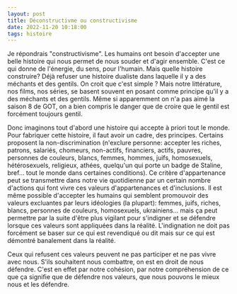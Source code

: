 ```yaml
---
layout: post
title: Déconstructivme ou constructivisme
date: 2022-11-20 10:18:00
tags: histoire
---
```


Je répondrais "constructivisme". Les humains ont besoin d'accepter une belle histoire qui nous permet de nous souder et d'agir ensemble. C'est ce qui donne de l'énergie, du sens, pour l'humain. Mais quelle histoire construire? Déjà refuser une histoire dualiste dans laquelle il y a des méchants et des gentils. On croit que c'est simple ? Mais notre littérature, nos films, nos séries, se basent souvent en posant comme principe qu'il y a des méchants et des gentils. Même si apparemment on n'a pas aimé la saison 8 de GOT, on a bien compris le danger que de croire que le gentil est forcément toujours gentil.

Donc imaginons tout d'abord une histoire qui accepte à priori tout le monde. Pour fabriquer cette histoire, il faut avoir un cadre, des principes. Certains proposent la non-discrimination (n'exclure personne: accepter les riches, patrons, salariés, chomeurs, non-actifs, financiers, actifs, pauvres, personnes de couleurs, blancs, femmes, hommes, juifs, homosexuels, hétérosexuels, religieux, athées, quelqu'un qui porte un badge de Staline, bref... tout le monde dans certaines conditions). Ce critère d'appartenance peut se transmettre dans notre vie quotidienne par un certain nombre d'actions qui font vivre ces valeurs d'appartenances et d'inclusions. Il est même possible d'accepter les humains qui semblent promouvoir des valeurs excluantes par leurs idéologies (la plupart): femmes, juifs, riches, blancs, personnes de couleurs, homosexuels, ukrainiens... mais ça peut permettre par la suite d'être plus vigilant pour s'indigner et se défendre lorsque ces valeurs sont appliquées dans la réalité. L'indignation ne doit pas forcément se baser sur ce qui est revendiqué ou dit mais sur ce qui est démontré banalement dans la réalité.

Ceux qui refusent ces valeurs peuvent ne pas participer et ne pas vivre avec nous. S'ils souhaitent nous combattre, on est en droit de nous défendre. C'est en effet par notre cohésion, par notre compréhension de ce que ça signifie que de défendre nos valeurs, que nous pouvons le mieux nous et les défendre.
